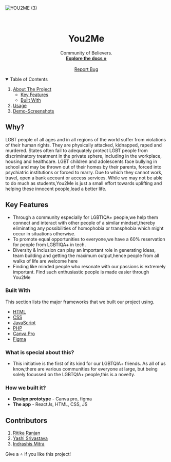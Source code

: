 <!--
*** Thanks for checking out the Best-README-Template. If you have a suggestion
*** that would make this better, please fork the repo and create a pull request
*** or simply open an issue with the tag "enhancement".
*** Thanks again! Now go create something AMAZING! :D
-->



<!-- PROJECT SHIELDS -->
<!--
*** I'm using markdown "reference style" links for readability.
*** Reference links are enclosed in brackets [ ] instead of parentheses ( ).
*** See the bottom of this document for the declaration of the reference variables
*** for contributors-url, forks-url, etc. This is an optional, concise syntax you may use.
*** https://www.markdownguide.org/basic-syntax/#reference-style-links
-->



  ![YOU2ME (3)](https://user-images.githubusercontent.com/48444783/139535564-ccb6e16a-0804-4d14-8737-22f4cc799939.png)

<!-- PROJECT LOGO -->
<br />
<p align="center">

  <h1 align="center">You2Me</h1>

  <p align="center">
    Community of Believers.
    <br />
    <a href="https://github.com/ritikaranjan252/ProjectHash"><strong>Explore the docs »</strong></a>
    <br />
    <br />
    <a href="https://github.com/ritikaranjan252/ProjectHash/issues">Report Bug</a>
  </p>
</p>



<!-- TABLE OF CONTENTS -->
<details open="open">
  <summary>Table of Contents</summary>
  <ol>
    <li>
      <a href="#about-the-project">About The Project</a>
      <ul>
        <li><a href="#keyfeatures">Key Features</a></li>
        <li><a href="#built-with">Built With</a></li>
      </ul>
    </li>
    <li><a href="#usage">Usage</a></li>
    <li><a href="#screenshots">Demo-Screenshots</a></li>
    
  </ol>
</details>



<!-- ABOUT THE PROJECT -->
## Why?

LGBT people of all ages and in all regions of the world suffer from violations of their human rights. They are physically attacked, kidnapped, raped and murdered. States often fail to adequately protect LGBT people from discriminatory treatment in the private sphere, including in the workplace, housing and healthcare. LGBT children and adolescents face bullying in school and may be thrown out of their homes by their parents, forced into psychiatric institutions or forced to marry. Due to which they cannot work, travel, open a bank account or access services.
While we may not be able to do much as students,You2Me is just a small effort towards uplifting and helping these innocent people,lead a better life.

<!-- keyfeatures -->
## Key Features

- Through  a community especially for LGBTIQA+ people,we help them connect and interact with other people of a similar mindset,thereby eliminating any possibilities of homophobia or transphobia which might occur in situations otherwise.
- To promote equal opportunities to everyone,we have a 60% reservation for people from LGBTIQA+ in tech.
- Diversity & Inclusion can play an important role in generating ideas, team building and getting the maximum output,hence people from all walks of life are welcome here
- Finding like minded people who resonate with our  passions  is extremely important. Find such enthusiastic people is made easier through You2Me



### Built With

This section lists the major frameworks that we built our project using. 
* [HTML](https://www.html.com)
* [CSS](https://css.com)
* [JavaScript](https://www.javascript.com/)
* [PHP](https://www.php.net/)
* [Canva Pro](https://www.canva.com)
* [Figma](https://www.figma.com)

### What is special about this?
* This initiative is the first of its kind for our LGBTQIA+ friends. As all of us know,there are various communities for everyone at large, but being solely focussed on the LGBTQIA+ people,this is a novelty.

### How we built it?
* **Design prototype** - Canva pro, figma
* **The app** - ReactJs, HTML, CSS, JS

<!-- GETTING STARTED --
## Getting Started

This is an example of how you may give instructions on setting up your project locally.
To get a local copy up and running follow these simple example steps.

### Prerequisites

As a prequisites to run the app on local system you must have react Js installed along with firebase account.
* npm
  ```sh
  npm install -g react-js
  ```

### 

1. Get a free API Key at [https://example.com](https://example.com)
2. Clone the repo
   ```sh
   git clone https://github.com/your_username_/Project-Name.git
   ```
3. Install NPM packages
   ```sh
   cd ./project_dir
   npm install
   npm start
   npm run build
   ```
4. To update the firebase Settings to your project update

    ```Js
    import firebase from "firebase";

    const firebaseApp = firebase.initializeApp({
      apiKey: "AIzaSyDsSqWhn_DRX64CjQYzmloqI17ygm_gRmU",
        authDomain: "click-it-f99d2.firebaseapp.com",
        projectId: "click-it-f99d2",
        storageBucket: "click-it-f99d2.appspot.com",
        messagingSenderId: "565865071673",
        appId: "1:565865071673:web:af324bf2cf8baedd2a39e8",
        measurementId: "G-2JHN4G47PZ"
    });

    const db = firebaseApp.firestore();
    const auth = firebase.auth();
    const storage = firebase.storage();

    export { db, auth, storage };

    ```

<!-- SCREENSHOTS 
## ScreenShots

 You can directly view the Application from [here](https://qlickit.herokuapp.com/home).  
Few Screenshots of the demo prototype are below:

 ![](./assets/Application_1.PNG)
 ![](./assets/AppScreenShots_2.jfif)
 ![](./assets/AppScreenShots_2.png)
-->



<!-- CONTRIBUTORS -->
## Contributors

1. [Ritika Ranjan](https://github.com/ritika252)
2. [Yashi Srivastava](https://github.com/ysriv)
3. [Indrashis Mitra](https://github.com/indrashismitra)


Give a ⭐️ if you like this project!

<!-- MARKDOWN LINKS & IMAGES -->
<!-- https://www.markdownguide.org/basic-syntax/#reference-style-links -->




